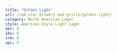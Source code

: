 ```yaml
---
title: "Golden Light"
url: /red-star-brewery-and-grille/golden-light/
category: North American Lager
style: American-Style Light Lager
abv: 0
ibu: 0
srm: 0
upc: 0
---
```


